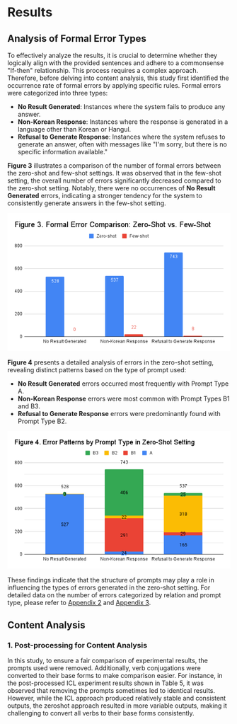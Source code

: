 # Results

## Analysis of Formal Error Types
To effectively analyze the results, it is crucial to determine whether they logically align with the provided sentences and adhere to a commonsense "If-then" relationship. This process requires a complex approach. Therefore, before delving into content analysis, this study first identified the occurrence rate of formal errors by applying specific rules. Formal errors were categorized into three types:

- **No Result Generated**: Instances where the system fails to produce any answer.
- **Non-Korean Response**: Instances where the response is generated in a language other than Korean or Hangul.
- **Refusal to Generate Response**: Instances where the system refuses to generate an answer, often with messages like "I'm sorry, but there is no specific information available."

**Figure 3** illustrates a comparison of the number of formal errors between the zero-shot and few-shot settings. It was observed that in the few-shot setting, the overall number of errors significantly decreased compared to the zero-shot setting. Notably, there were no occurrences of **No Result Generated** errors, indicating a stronger tendency for the system to consistently generate answers in the few-shot setting.

![Figure 03](figure03_rev.png)

**Figure 4** presents a detailed analysis of errors in the zero-shot setting, revealing distinct patterns based on the type of prompt used:

- **No Result Generated** errors occurred most frequently with Prompt Type A.
- **Non-Korean Response** errors were most common with Prompt Types B1 and B3.
- **Refusal to Generate Response** errors were predominantly found with Prompt Type B2.

![Figure 04](figure04_rev.png)

These findings indicate that the structure of prompts may play a role in influencing the types of errors generated in the zero-shot setting. For detailed data on the number of errors categorized by relation and prompt type, please refer to [Appendix 2](/docs/appendix02.csv) and [Appendix 3](/docs/appendix03.csv).

## Content Analysis
### 1. Post-processing for Content Analysis
In this study, to ensure a fair comparison of experimental results, the prompts used were removed. Additionally, verb conjugations were converted to their base forms to make comparison easier. For instance, in the post-processed ICL experiment results shown in Table 5, it was observed that removing the prompts sometimes led to identical results. However, while the ICL approach produced relatively stable and consistent outputs, the zeroshot approach resulted in more variable outputs, making it challenging to convert all verbs to their base forms consistently.

